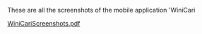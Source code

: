 These are all the screenshots of the mobile application 'WiniCari

[WiniCariScreenshots.pdf](https://github.com/user-attachments/files/18307874/WiniCariScreenshots.pdf)
